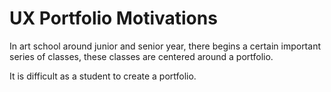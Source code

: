 # UX Portfolio Motivations

In art school around junior and senior year, there begins a certain important series of classes, these classes are centered around a portfolio.

It is difficult as a student to create a portfolio.

